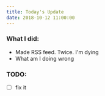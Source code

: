 ```yaml
---
title: Today's Update
date: 2018-10-12 11:00:00
---
```

### What I did:
- Made RSS feed. Twice. I'm dying
- What am I doing wrong

### TODO:
- [ ] fix it